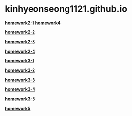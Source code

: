 # kinhyeonseong1121.github.io

[**homework2-1**](http://kimhyeonseong1121.github.io/homework2-1.html)                        [**homework4**](http://kimhyeonseong1121.github.io/index.php
)

[**homework2-2**](http://kimhyeonseong1121.github.io/homework2-2.html) 


[**homework2-3**](http://kimhyeonseong1121.github.io/homework2-3.html)

[**homework2-4**](http://kimhyeonseong1121.github.io/homework2-4.html)

[**homework3-1**](http://kimhyeonseong1121.github.io/homework3-1.png)

[**homework3-2**](http://kimhyeonseong1121.github.io/homework3-2.png)

[**homework3-3**](http://kimhyeonseong1121.github.io/homework3-3.png)

[**homework3-4**](http://kimhyeonseong1121.github.io/homework3-4.png)

[**homework3-5**](http://kimhyeonseong1121.github.io/homework3-5.jpg)

[**homework5**](http://kimhyeonseong1121.github.io/clock.html)





